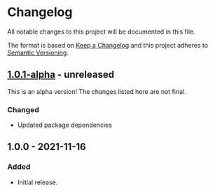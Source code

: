 # Changelog

All notable changes to this project will be documented in this file.

The format is based on [Keep a Changelog](https://keepachangelog.com/en/1.0.0/)
and this project adheres to [Semantic Versioning](https://semver.org/spec/v2.0.0.html).

## [1.0.1-alpha] - unreleased

This is an alpha version! The changes listed here are not final.

### Changed
- Updated package dependencies

## 1.0.0 - 2021-11-16
### Added
- Initial release.

[1.0.1-alpha]: https://github.com/Automattic/eslint-config-target-es/compare/1.0.0...1.0.1-alpha
